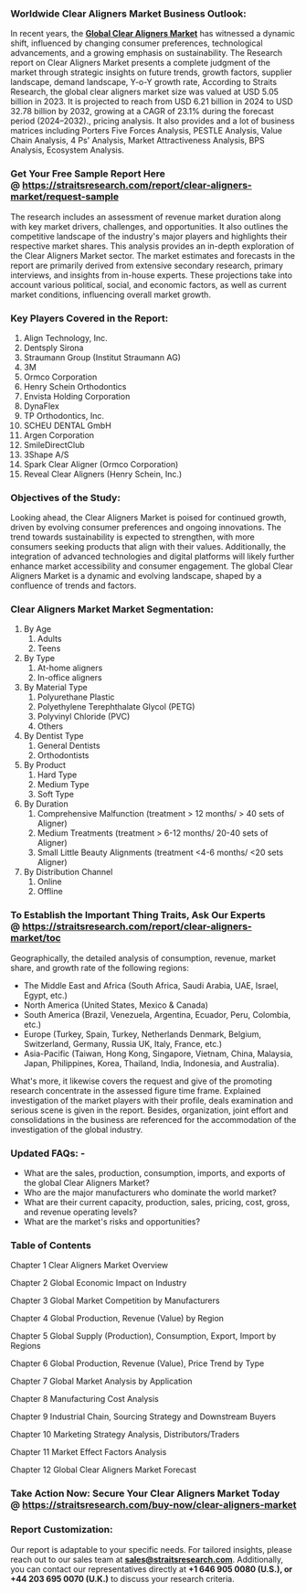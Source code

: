 <h3>Worldwide Clear Aligners Market Business Outlook:</h3>
<p>In recent years, the <strong><a href=https://straitsresearch.com/report/clear-aligners-market>Global Clear Aligners Market</a></strong> has witnessed a dynamic shift, influenced by changing consumer preferences, technological advancements, and a growing emphasis on sustainability. The Research report on Clear Aligners Market presents a complete judgment of the market through strategic insights on future trends, growth factors, supplier landscape, demand landscape, Y-o-Y growth rate, According to Straits Research, the global clear aligners market size was valued at USD 5.05 billion in 2023. It is projected to reach from USD 6.21 billion in 2024 to USD 32.78 billion by 2032, growing at a CAGR of 23.1% during the forecast period (2024–2032)., pricing analysis. It also provides and a lot of business matrices including Porters Five Forces Analysis, PESTLE Analysis, Value Chain Analysis, 4 Ps' Analysis, Market Attractiveness Analysis, BPS Analysis, Ecosystem Analysis.</p>
<h3>Get Your Free Sample Report Here @&nbsp;<a href=https://straitsresearch.com/report/clear-aligners-market/request-sample>https://straitsresearch.com/report/clear-aligners-market/request-sample</a></h3>
<p>The research includes an assessment of revenue market duration along with key market drivers, challenges, and opportunities. It also outlines the competitive landscape of the industry's major players and highlights their respective market shares. This analysis provides an in-depth exploration of the Clear Aligners Market sector. The market estimates and forecasts in the report are primarily derived from extensive secondary research, primary interviews, and insights from in-house experts. These projections take into account various political, social, and economic factors, as well as current market conditions, influencing overall market growth.</p>
<h3>Key Players Covered in the Report:</h3>
<p><ol>
<li>Align Technology, Inc.</li>
<li>Dentsply Sirona</li>
<li>Straumann Group (Institut Straumann AG)</li>
<li>3M</li>
<li>Ormco Corporation</li>
<li>Henry Schein Orthodontics</li>
<li>Envista Holding Corporation</li>
<li>DynaFlex</li>
<li>TP Orthodontics, Inc.</li>
<li>SCHEU DENTAL GmbH</li>
<li>Argen Corporation</li>
<li>SmileDirectClub</li>
<li>3Shape A/S</li>
<li>Spark Clear Aligner (Ormco Corporation)</li>
<li>Reveal Clear Aligners (Henry Schein, Inc.)</li>
</ol></p>
<h3>Objectives of the Study<strong>:</strong></h3>
<p>Looking ahead, the Clear Aligners Market is poised for continued growth, driven by evolving consumer preferences and ongoing innovations. The trend towards sustainability is expected to strengthen, with more consumers seeking products that align with their values. Additionally, the integration of advanced technologies and digital platforms will likely further enhance market accessibility and consumer engagement. The global Clear Aligners Market is a dynamic and evolving landscape, shaped by a confluence of trends and factors.</p>
<h3>Clear Aligners Market Market Segmentation:</h3>
<p><ol>
<li>By Age
<ol>
<li>Adults</li>
<li>Teens</li>
</ol>
</li>
<li>By Type
<ol>
<li>At-home aligners</li>
<li>In-office aligners</li>
</ol>
</li>
<li>By Material Type
<ol>
<li>Polyurethane Plastic</li>
<li>Polyethylene Terephthalate Glycol (PETG)</li>
<li>Polyvinyl Chloride (PVC)</li>
<li>Others</li>
</ol>
</li>
<li>By Dentist Type
<ol>
<li>General Dentists</li>
<li>Orthodontists</li>
</ol>
</li>
<li>By Product
<ol>
<li>Hard Type</li>
<li>Medium Type</li>
<li>Soft Type</li>
</ol>
</li>
<li>By Duration
<ol>
<li>Comprehensive Malfunction (treatment &gt; 12 months/ &gt; 40 sets of Aligner)</li>
<li>Medium Treatments (treatment &gt; 6-12 months/ 20-40 sets of Aligner)</li>
<li>Small Little Beauty Alignments (treatment &lt;4-6 months/ &lt;20 sets Aligner)</li>
</ol>
</li>
<li>By Distribution Channel
<ol>
<li>Online</li>
<li>Offline</li>
</ol>
</li>
</ol></p>
<h3>To Establish the Important Thing Traits, Ask Our Experts @&nbsp;<strong><a href=https://straitsresearch.com/report/clear-aligners-market/toc>https://straitsresearch.com/report/clear-aligners-market/toc</a></strong></h3>
<p>Geographically, the detailed analysis of consumption, revenue, market share, and growth rate of the following regions:</p>
<ul>
<li>The Middle East and Africa (South Africa, Saudi Arabia, UAE, Israel, Egypt, etc.)</li>
<li>North America (United States, Mexico &amp; Canada)</li>
<li>South America (Brazil, Venezuela, Argentina, Ecuador, Peru, Colombia, etc.)</li>
<li>Europe (Turkey, Spain, Turkey, Netherlands Denmark, Belgium, Switzerland, Germany, Russia UK, Italy, France, etc.)</li>
<li>Asia-Pacific (Taiwan, Hong Kong, Singapore, Vietnam, China, Malaysia, Japan, Philippines, Korea, Thailand, India, Indonesia, and Australia).</li>
</ul>
<p>What's more, it likewise covers the request and give of the promoting research concentrate in the assessed figure time frame. Explained investigation of the market players with their profile, deals examination and serious scene is given in the report. Besides, organization, joint effort and consolidations in the business are referenced for the accommodation of the investigation of the global industry.</p>
<h3>Updated FAQs: -</h3>
<ul>
<li>What are the sales, production, consumption, imports, and exports of the global Clear Aligners Market?</li>
<li>Who are the major manufacturers who dominate the world market?</li>
<li>What are their current capacity, production, sales, pricing, cost, gross, and revenue operating levels?</li>
<li>What are the market's risks and opportunities?</li>
</ul>
<h3>Table of Contents</h3>
<p>Chapter 1 Clear Aligners Market Overview</p>
<p>Chapter 2 Global Economic Impact on Industry</p>
<p>Chapter 3 Global Market Competition by Manufacturers</p>
<p>Chapter 4 Global Production, Revenue (Value) by Region</p>
<p>Chapter 5 Global Supply (Production), Consumption, Export, Import by Regions</p>
<p>Chapter 6 Global Production, Revenue (Value), Price Trend by Type</p>
<p>Chapter 7 Global Market Analysis by Application</p>
<p>Chapter 8 Manufacturing Cost Analysis</p>
<p>Chapter 9 Industrial Chain, Sourcing Strategy and Downstream Buyers</p>
<p>Chapter 10 Marketing Strategy Analysis, Distributors/Traders</p>
<p>Chapter 11 Market Effect Factors Analysis</p>
<p>Chapter 12 Global Clear Aligners Market Forecast</p>
<h3>Take Action Now: Secure Your Clear Aligners Market Today @&nbsp;<strong><a href=https://straitsresearch.com/buy-now/clear-aligners-market>https://straitsresearch.com/buy-now/clear-aligners-market</a></strong></h3>
<h3>Report Customization:</h3>
<p>Our report is adaptable to your specific needs. For tailored insights, please reach out to our sales team at <strong><a href=mailto:sales@straitsresearch.com>sales@straitsresearch.com</a></strong>. Additionally, you can contact our representatives directly at <strong>+1 646 905 0080 (U.S.), or +44 203 695 0070 (U.K.)</strong> to discuss your research criteria.</p>
